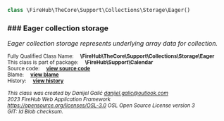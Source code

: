 
```php
class \FireHub\TheCore\Support\Collections\Storage\Eager()
```

### ### Eager collection storage

_Eager collection storage represents underlying array data for collection._

<sub>Fully Qualified Class Name:  **\FireHub\TheCore\Support\Collections\Storage\Eager**</sub><br>
<sub>This class is part of package:  **\FireHub\Support\Calendar**</sub><br>
<sub>Source code:  **[view source code](https://github.com/The-FireHub-Project/TheCore/blob/v1.0/src/support/collections/storage/firehub.Eager.php#L25)**</sub><br>
<sub>Blame:  **[view blame](https://github.com/The-FireHub-Project/TheCore/blame/v1.0/src/support/collections/storage/firehub.Eager.php)**</sub><br>
<sub>History:  **[view history](https://github.com/The-FireHub-Project/TheCore/commits/v1.0/src/support/collections/storage/firehub.Eager.php)**</sub><br>

<sub>_This class was created by Danijel Galić <danijel.galic@outlook.com>_</sub><br>
<sub>_2023 FireHub Web Application Framework_</sub><br>
<sub>_<https://opensource.org/licenses/OSL-3.0> OSL Open Source License version 3_</sub><br>
<sub>_GIT: $Id$ Blob checksum._</sub><br>


